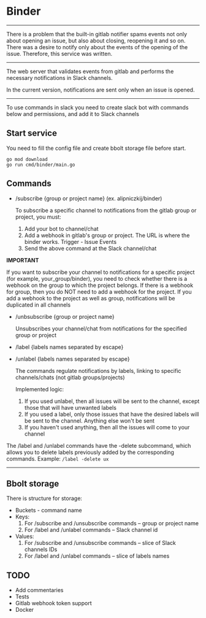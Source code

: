 # Binder

---
There is a problem that the built-in gitlab notifier spams events not only about opening an issue, but also about closing, reopening it and so on. 
There was a desire to notify only about the events of the opening of the issue. 
Therefore, this service was written.

---
The web server that validates events from gitlab and performs the necessary notifications in Slack channels.

In the current version, notifications are sent only when an issue is opened.

---
To use commands in slack you need to create slack bot with commands below and permissions, and add it to Slack channels

## Start service
You need to fill the config file and create bbolt storage file before start.
```
go mod download
go run cmd/binder/main.go
```

## Commands

- /subscribe {group or project name} (ex. alipniczkij/binder)
  
  To subscribe a specific channel to notifications from the gitlab group or project, you must:
    1. Add your bot to channel/chat
    2. Add a webhook in gitlab's group or project. The URL is where the binder works. Trigger - Issue Events
    3. Send the above command at the Slack channel/chat

**IMPORTANT**

If you want to subscribe your channel to notifications for a specific project (for example, your_group/binder), you need to check whether there is a webhook on the group to which the project belongs.
If there is a webhook for group, then you do NOT need to add a webhook for the project. If you add a webhook to the project as well as group, notifications will be duplicated in all channels

- /unbsubscribe {group or project name}

  Unsubscribes your channel/chat from notifications for the specified group or project

- /label {labels names separated by escape}

- /unlabel {labels names separated by escape}

  The commands regulate notifications by labels, linking to specific channels/chats (not gitlab groups/projects)
  
  Implemented logic:
  1. If you used unlabel, then all issues will be sent to the channel, except those that will have unwanted labels
  2. If you used a label, only those issues that have the desired labels will be sent to the channel. Anything else won't be sent
  3. If you haven't used anything, then all the issues will come to your channel

The /label and /unlabel commands have the -delete subcommand, which allows you to delete labels previously added by the corresponding commands.
Example:
`/label -delete ux`  

---

## Bbolt storage

There is structure for storage:

- Buckets - command name
- Keys:
  1. For /subscribe and /unsubscribe commands – group or project name
  2. For /label and /unlabel commands – Slack channel id
- Values:
  1. For /subscribe and /unsubscribe commands – slice of Slack channels IDs
  2. For /label and /unlabel commands – slice of labels names

## TODO

- Add commentaries
- Tests
- Gitlab webhook token support
- Docker
